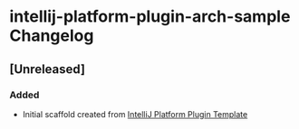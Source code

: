 <!-- Keep a Changelog guide -> https://keepachangelog.com -->

# intellij-platform-plugin-arch-sample Changelog

## [Unreleased]
### Added
- Initial scaffold created from [IntelliJ Platform Plugin Template](https://github.com/JetBrains/intellij-platform-plugin-template)
